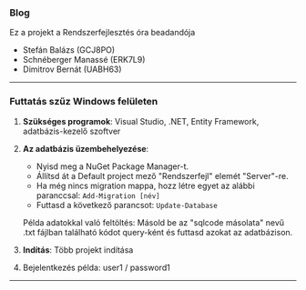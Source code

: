 ### Blog

Ez a projekt a Rendszerfejlesztés óra beadandója

- Stefán Balázs (GCJ8PO)
- Schnéberger Manassé (ERK7L9)
- Dimitrov Bernát (UABH63)

---

### Futtatás szűz Windows felületen

1. **Szükséges programok**: Visual Studio, .NET, Entity Framework, adatbázis-kezelő szoftver

2. **Az adatbázis üzembehelyezése**:
    - Nyisd meg a NuGet Package Manager-t.
    - Állítsd át a Default project mező "Rendszerfejl" elemét "Server"-re.
    - Ha még nincs migration mappa, hozz létre egyet az alábbi paranccsal: `Add-Migration [név]`
    - Futtasd a következő parancsot: `Update-Database`

    Példa adatokkal való feltöltés:
    Másold be az "sqlcode másolata" nevű .txt fájlban található kódot query-ként és futtasd azokat az adatbázison.

4. **Indítás**: Több projekt indítása

5. Bejelentkezés példa: user1 / password1
 
---
